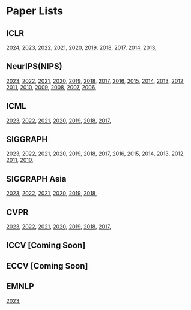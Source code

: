 # Paper Lists

## ICLR
[2024](https://raw.githubusercontent.com/Papercopilot/paperlists/main/iclr/iclr2024.json), 
[2023](https://raw.githubusercontent.com/Papercopilot/paperlists/main/iclr/iclr2023.json), 
[2022](https://raw.githubusercontent.com/Papercopilot/paperlists/main/iclr/iclr2022.json), 
[2021](https://raw.githubusercontent.com/Papercopilot/paperlists/main/iclr/iclr2021.json), 
[2020](https://raw.githubusercontent.com/Papercopilot/paperlists/main/iclr/iclr2020.json), 
[2019](https://raw.githubusercontent.com/Papercopilot/paperlists/main/iclr/iclr2019.json), 
[2018](https://raw.githubusercontent.com/Papercopilot/paperlists/main/iclr/iclr2018.json), 
[2017](https://raw.githubusercontent.com/Papercopilot/paperlists/main/iclr/iclr2017.json), 
[2014](https://raw.githubusercontent.com/Papercopilot/paperlists/main/iclr/iclr2014.json), 
[2013](https://raw.githubusercontent.com/Papercopilot/paperlists/main/iclr/iclr2013.json),

## NeurIPS(NIPS)
[2023](https://raw.githubusercontent.com/Papercopilot/paperlists/main/nips/nips2023.json),
[2022](https://raw.githubusercontent.com/Papercopilot/paperlists/main/nips/nips2022.json),
[2021](https://raw.githubusercontent.com/Papercopilot/paperlists/main/nips/nips2021.json),
[2020](https://raw.githubusercontent.com/Papercopilot/paperlists/main/nips/nips2020.json),
[2019](https://raw.githubusercontent.com/Papercopilot/paperlists/main/nips/nips2019.json),
[2018](https://raw.githubusercontent.com/Papercopilot/paperlists/main/nips/nips2018.json),
[2017](https://raw.githubusercontent.com/Papercopilot/paperlists/main/nips/nips2017.json),
[2016](https://raw.githubusercontent.com/Papercopilot/paperlists/main/nips/nips2016.json),
[2015](https://raw.githubusercontent.com/Papercopilot/paperlists/main/nips/nips2015.json),
[2014](https://raw.githubusercontent.com/Papercopilot/paperlists/main/nips/nips2014.json),
[2013](https://raw.githubusercontent.com/Papercopilot/paperlists/main/nips/nips2013.json),
[2012](https://raw.githubusercontent.com/Papercopilot/paperlists/main/nips/nips2012.json),
[2011](https://raw.githubusercontent.com/Papercopilot/paperlists/main/nips/nips2011.json),
[2010](https://raw.githubusercontent.com/Papercopilot/paperlists/main/nips/nips2010.json),
[2009](https://raw.githubusercontent.com/Papercopilot/paperlists/main/nips/nips2009.json),
[2008](https://raw.githubusercontent.com/Papercopilot/paperlists/main/nips/nips2008.json),
[2007](https://raw.githubusercontent.com/Papercopilot/paperlists/main/nips/nips2007.json),
[2006](https://raw.githubusercontent.com/Papercopilot/paperlists/main/nips/nips2006.json),

## ICML
[2023](https://raw.githubusercontent.com/Papercopilot/paperlists/main/icml/icml2023.json),
[2022](https://raw.githubusercontent.com/Papercopilot/paperlists/main/icml/icml2022.json),
[2021](https://raw.githubusercontent.com/Papercopilot/paperlists/main/icml/icml2021.json),
[2020](https://raw.githubusercontent.com/Papercopilot/paperlists/main/icml/icml2020.json),
[2019](https://raw.githubusercontent.com/Papercopilot/paperlists/main/icml/icml2019.json),
[2018](https://raw.githubusercontent.com/Papercopilot/paperlists/main/icml/icml2018.json),
[2017](https://raw.githubusercontent.com/Papercopilot/paperlists/main/icml/icml2017.json),

## SIGGRAPH
[2023](https://raw.githubusercontent.com/Papercopilot/paperlists/main/siggraph/siggraph2023.json),
[2022](https://raw.githubusercontent.com/Papercopilot/paperlists/main/siggraph/siggraph2022.json),
[2021](https://raw.githubusercontent.com/Papercopilot/paperlists/main/siggraph/siggraph2021.json),
[2020](https://raw.githubusercontent.com/Papercopilot/paperlists/main/siggraph/siggraph2020.json),
[2019](https://raw.githubusercontent.com/Papercopilot/paperlists/main/siggraph/siggraph2019.json),
[2018](https://raw.githubusercontent.com/Papercopilot/paperlists/main/siggraph/siggraph2018.json),
[2017](https://raw.githubusercontent.com/Papercopilot/paperlists/main/siggraph/siggraph2017.json),
[2016](https://raw.githubusercontent.com/Papercopilot/paperlists/main/siggraph/siggraph2016.json),
[2015](https://raw.githubusercontent.com/Papercopilot/paperlists/main/siggraph/siggraph2015.json),
[2014](https://raw.githubusercontent.com/Papercopilot/paperlists/main/siggraph/siggraph2014.json),
[2013](https://raw.githubusercontent.com/Papercopilot/paperlists/main/siggraph/siggraph2013.json),
[2012](https://raw.githubusercontent.com/Papercopilot/paperlists/main/siggraph/siggraph2012.json),
[2011](https://raw.githubusercontent.com/Papercopilot/paperlists/main/siggraph/siggraph2011.json),
[2010](https://raw.githubusercontent.com/Papercopilot/paperlists/main/siggraph/siggraph2010.json),

## SIGGRAPH Asia
[2023](https://raw.githubusercontent.com/Papercopilot/paperlists/main/siggraphasia/siggraphasia2023.json),
[2022](https://raw.githubusercontent.com/Papercopilot/paperlists/main/siggraphasia/siggraphasia2022.json),
[2021](https://raw.githubusercontent.com/Papercopilot/paperlists/main/siggraphasia/siggraphasia2021.json),
[2020](https://raw.githubusercontent.com/Papercopilot/paperlists/main/siggraphasia/siggraphasia2020.json),
[2019](https://raw.githubusercontent.com/Papercopilot/paperlists/main/siggraphasia/siggraphasia2019.json),
[2018](https://raw.githubusercontent.com/Papercopilot/paperlists/main/siggraphasia/siggraphasia2018.json),

## CVPR
[2023](https://raw.githubusercontent.com/Papercopilot/paperlists/main/cvpr/cvpr2023.json),
[2022](https://raw.githubusercontent.com/Papercopilot/paperlists/main/cvpr/cvpr2022.json),
[2021](https://raw.githubusercontent.com/Papercopilot/paperlists/main/cvpr/cvpr2021.json),
[2020](https://raw.githubusercontent.com/Papercopilot/paperlists/main/cvpr/cvpr2020.json),
[2019](https://raw.githubusercontent.com/Papercopilot/paperlists/main/cvpr/cvpr2019.json),
[2018](https://raw.githubusercontent.com/Papercopilot/paperlists/main/cvpr/cvpr2018.json),
[2017](https://raw.githubusercontent.com/Papercopilot/paperlists/main/cvpr/cvpr2017.json),

## ICCV [Coming Soon]
## ECCV [Coming Soon]

## EMNLP
[2023](https://raw.githubusercontent.com/Papercopilot/paperlists/main/emnlp/emnlp2023.json),
